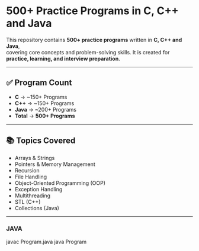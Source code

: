 # 500+ Practice Programs in C, C++ and Java  

This repository contains **500+ practice programs** written in **C, C++ and Java**,  
covering core concepts and problem-solving skills. It is created for **practice, learning, and interview preparation**.  

---

## ✅ Program Count  
- **C** → ~150+ Programs  
- **C++** → ~150+ Programs  
- **Java** → ~200+ Programs  
- **Total** → **500+ Programs**  

---

## 📚 Topics Covered  
- Arrays & Strings  
- Pointers & Memory Management  
- Recursion  
- File Handling  
- Object-Oriented Programming (OOP)  
- Exception Handling  
- Multithreading  
- STL (C++)  
- Collections (Java)  

---


### JAVA
javac Program.java
java Program

